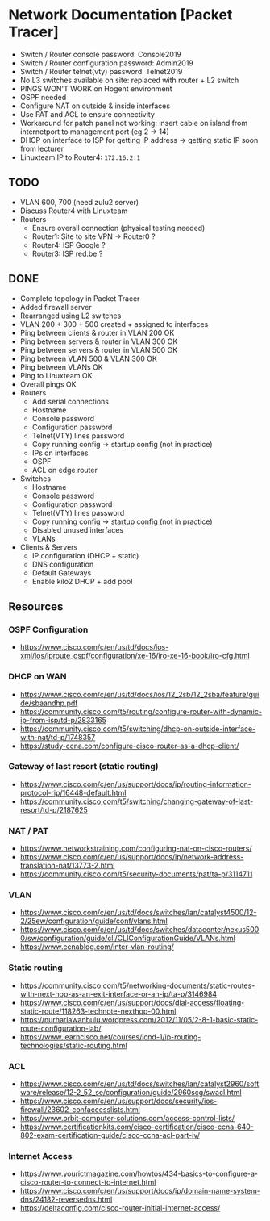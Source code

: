 #  Network Documentation [Packet Tracer]

- Switch / Router console password: Console2019
- Switch / Router configuration password: Admin2019
- Switch / Router telnet(vty) password: Telnet2019
- No L3 switches available on site: replaced with router + L2 switch
- PINGS WON'T WORK on Hogent environment
- OSPF needed
- Configure NAT on outside & inside interfaces
- Use PAT and ACL to ensure connectivity
- Workaround for patch panel not working: insert cable on island from internetport to management port (eg 2 -> 14)
- DHCP on interface to ISP for getting IP address -> getting static IP soon from lecturer
- Linuxteam IP to Router4: `172.16.2.1`

## TODO

- VLAN 600, 700 (need zulu2 server)
- Discuss Router4 with Linuxteam
- Routers
  - Ensure overall connection (physical testing needed)
  - Router1: Site to site VPN -> Router0 ?
  - Router4: ISP Google ?
  - Router3: ISP red.be ?

## DONE

- Complete topology in Packet Tracer
- Added firewall server
- Rearranged using L2 switches
- VLAN 200 + 300 + 500 created + assigned to interfaces
- Ping between clients & router in VLAN 200 OK
- Ping between servers & router in VLAN 300 OK
- Ping between servers & router in VLAN 500 OK
- Ping between VLAN 500 & VLAN 300 OK
- Ping between VLANs OK
- Ping to Linuxteam OK
- Overall pings OK
- Routers
  - Add serial connections
  - Hostname
  - Console password
  - Configuration password
  - Telnet(VTY) lines password
  - Copy running config -> startup config (not in practice)
  - IPs on interfaces
  - OSPF
  - ACL on edge router
- Switches
  - Hostname
  - Console password
  - Configuration password
  - Telnet(VTY) lines password
  - Copy running config -> startup config (not in practice)
  - Disabled unused interfaces
  - VLANs
- Clients & Servers 
  - IP configuration (DHCP + static)
  - DNS configuration
  - Default Gateways
  - Enable kilo2 DHCP + add pool

## Resources

### OSPF Configuration
- https://www.cisco.com/c/en/us/td/docs/ios-xml/ios/iproute_ospf/configuration/xe-16/iro-xe-16-book/iro-cfg.html

### DHCP on WAN
- https://www.cisco.com/c/en/us/td/docs/ios/12_2sb/12_2sba/feature/guide/sbaandhp.pdf
- https://community.cisco.com/t5/routing/configure-router-with-dynamic-ip-from-isp/td-p/2833165
- https://community.cisco.com/t5/switching/dhcp-on-outside-interface-with-nat/td-p/1748357
- https://study-ccna.com/configure-cisco-router-as-a-dhcp-client/

### Gateway of last resort (static routing)
- https://www.cisco.com/c/en/us/support/docs/ip/routing-information-protocol-rip/16448-default.html
- https://community.cisco.com/t5/switching/changing-gateway-of-last-resort/td-p/2187625

### NAT / PAT
- https://www.networkstraining.com/configuring-nat-on-cisco-routers/
- https://www.cisco.com/c/en/us/support/docs/ip/network-address-translation-nat/13773-2.html
- https://community.cisco.com/t5/security-documents/pat/ta-p/3114711

### VLAN
- https://www.cisco.com/c/en/us/td/docs/switches/lan/catalyst4500/12-2/25ew/configuration/guide/conf/vlans.html
- https://www.cisco.com/c/en/us/td/docs/switches/datacenter/nexus5000/sw/configuration/guide/cli/CLIConfigurationGuide/VLANs.html
- https://www.ccnablog.com/inter-vlan-routing/

### Static routing
- https://community.cisco.com/t5/networking-documents/static-routes-with-next-hop-as-an-exit-interface-or-an-ip/ta-p/3146984
- https://www.cisco.com/c/en/us/support/docs/dial-access/floating-static-route/118263-technote-nexthop-00.html
- https://nurhariawanbulu.wordpress.com/2012/11/05/2-8-1-basic-static-route-configuration-lab/
- https://www.learncisco.net/courses/icnd-1/ip-routing-technologies/static-routing.html

### ACL
- https://www.cisco.com/c/en/us/td/docs/switches/lan/catalyst2960/software/release/12-2_52_se/configuration/guide/2960scg/swacl.html
- https://www.cisco.com/c/en/us/support/docs/security/ios-firewall/23602-confaccesslists.html
- https://www.orbit-computer-solutions.com/access-control-lists/
- https://www.certificationkits.com/cisco-certification/cisco-ccna-640-802-exam-certification-guide/cisco-ccna-acl-part-iv/

### Internet Access
- https://www.yourictmagazine.com/howtos/434-basics-to-configure-a-cisco-router-to-connect-to-internet.html
- https://www.cisco.com/c/en/us/support/docs/ip/domain-name-system-dns/24182-reversedns.html
- https://deltaconfig.com/cisco-router-initial-internet-access/